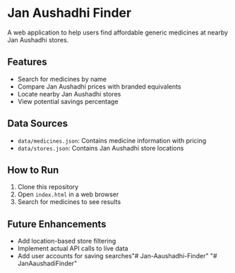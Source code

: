 # Jan Aushadhi Finder

A web application to help users find affordable generic medicines at nearby Jan Aushadhi stores.

## Features

- Search for medicines by name
- Compare Jan Aushadhi prices with branded equivalents
- Locate nearby Jan Aushadhi stores
- View potential savings percentage

## Data Sources

- `data/medicines.json`: Contains medicine information with pricing
- `data/stores.json`: Contains Jan Aushadhi store locations

## How to Run

1. Clone this repository
2. Open `index.html` in a web browser
3. Search for medicines to see results

## Future Enhancements

- Add location-based store filtering
- Implement actual API calls to live data
- Add user accounts for saving searches"# Jan-Aaushadhi-Finder" 
"# JanAaushadiFinder" 
